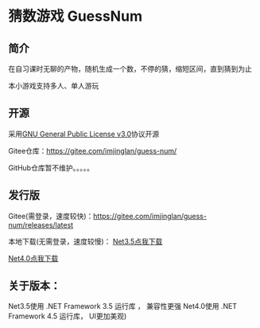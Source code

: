 # 猜数游戏 GuessNum

## 简介

在自习课时无聊的产物，随机生成一个数，不停的猜，缩短区间，直到猜到为止

本小游戏支持多人、单人游玩

## 开源

采用[GNU General Public License v3.0](https://www.gnu.org/licenses/gpl-3.0.txt)协议开源

Gitee仓库：https://gitee.com/imjinglan/guess-num/

GitHub仓库暂不维护。。。。。



## 发行版

Gitee(需登录，速度较快)：https://gitee.com/imjinglan/guess-num/releases/latest

本地下载(无需登录，速度较慢)：
[Net3.5点我下载](http://lan.lt5d.cn/download/guessnum/Net35.exe)

[Net4.0点我下载](http://lan.lt5d.cn/download/guessnum/Net40.exe)


## 关于版本：
Net3.5使用 .NET Framework 3.5 运行库 ， 兼容性更强
Net4.0使用 .NET Framework 4.5 运行库， UI更加美观)